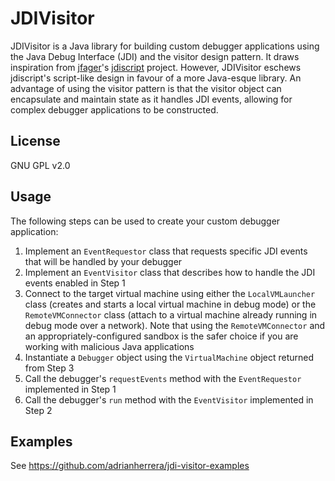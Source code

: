 JDIVisitor
==========

JDIVisitor is a Java library for building custom debugger applications using the Java Debug Interface (JDI) and the visitor design pattern. It draws inspiration from [jfager](https://github.com/jfager)'s [jdiscript](https://github.com/jfager/jdiscript) project. However, JDIVisitor eschews jdiscript's script-like design in favour of a more Java-esque library. An advantage of using the visitor pattern is that the visitor object can encapsulate and maintain state as it handles JDI events, allowing for complex debugger applications to be constructed.

## License
GNU GPL v2.0

## Usage
The following steps can be used to create your custom debugger application:

1. Implement an `EventRequestor` class that requests specific JDI events that will be handled by your debugger
2. Implement an `EventVisitor` class that describes how to handle the JDI events enabled in Step 1
3. Connect to the target virtual machine using either the `LocalVMLauncher` class (creates and starts a local virtual machine in debug mode) or the `RemoteVMConnector` class (attach to a virtual machine already running in debug mode over a network). Note that using the `RemoteVMConnector` and an appropriately-configured sandbox is the safer choice if you are working with malicious Java applications
4. Instantiate a ``Debugger`` object using the `VirtualMachine` object returned from Step 3
5. Call the debugger's `requestEvents` method with the `EventRequestor` implemented in Step 1
6. Call the debugger's `run` method with the `EventVisitor` implemented in Step 2

## Examples
See https://github.com/adrianherrera/jdi-visitor-examples
